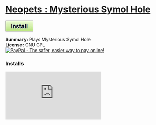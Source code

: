 # [Neopets : Mysterious Symol Hole](.)

[![Install](../../resources/image/install_button.jpg)](../../../../raw/master/scripts/Neopets_Mysterious_Symol_Hole/28363.user.js)

**Summary:** Plays Mysterious Symol Hole<br />
**License:** GNU GPL<br />
[![PayPal - The safer, easier way to pay online!](https://www.paypalobjects.com/en_US/i/btn/btn_donate_SM.gif "PayPal - The safer, easier way to pay online!")](http://goo.gl/Fv19S)


### Installs
![Daily installs](http://gm.wesley.eti.br/count.php?id=scripts/Neopets_Mysterious_Symol_Hole/28363.user.js&type=image)
